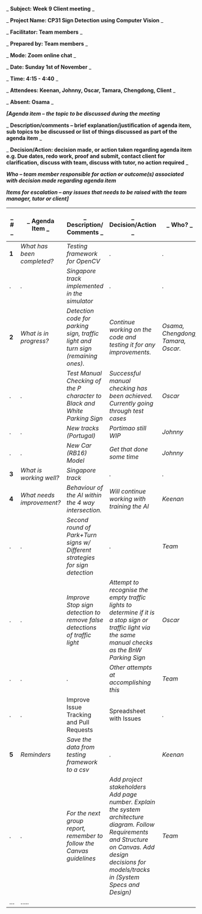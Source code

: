 _ **Subject: Week 9 Client meeting** _

_ **Project Name: CP31 Sign Detection using Computer Vision** _

_ **Facilitator: Team members** _

_ **Prepared by: Team members** _

_ **Mode: Zoom online chat** _

_ **Date: Sunday 1st of November** _

_ **Time: 4:15 - 4:40** _

_ **Attendees: Keenan, Johnny, Oscar, Tamara, Chengdong, Client** _

_ **Absent: Osama** _

_**[Agenda item – the topic to be discussed during the meeting**_

_ **Description/comments – brief explanation/justification of agenda item, sub topics to be discussed or list of things discussed as part of the agenda item** _

_ **Decision/Action: decision made, or action taken regarding agenda item e.g. Due dates, redo work, proof and submit, contact client for clarification, discuss with team, discuss with tutor, no action required** _

_**Who – team member responsible for action or outcome(s) associated with decision made regarding agenda item**_

_**Items for escalation – any issues that needs to be raised with the team manager, tutor or client]**_

| _ **#** _ | _ **Agenda Item** _ | _ **Description/ Comments** _ | _ **Decision/Action** _ | _ **Who?** _ | _ **Items for escalation** _ |
| --- | --- | --- | --- | --- | --- |
| **1**  | _What has been completed?_ | _Testing framework for OpenCV_ | _._ | _._ | _._ |
| . | _._ | _Singapore track implemented in the simulator_ | _._ | _._ | _._ |
|  **2**  | _What is in progress?_ | _Detection code for parking sign, traffic light and turn sign (remaining ones)._ | _Continue working on the code and testing it for any improvements._ | _Osama, Chengdong, Tamara, Oscar._ | _._ |
| . | _._ | _Test Manual Checking of the P character to Black and White Parking Sign_ | _Successful manual checking has been achieved. Currently going through test cases_ | _Oscar_ | _._ |
| . | _._ | _New tracks (Portugal)_ | _Portimao still WIP_ | _Johnny_ | _._ |
| . | _._ | _New Car (RB16) Model_ | _Get that done some time_ | _Johnny_ | _._ |
|  **3**  | _What is working well?_ | _Singapore track_ | _._ | _._ | _._ |
|  **4**  | _What needs improvement?_ | _Behaviour of the AI within the 4 way intersection._ | _Will continue working with training the AI_ | _Keenan_ | _._ |
| . | _._ | _Second round of Park+Turn signs w/ Different strategies for sign detection_ | _._ | _Team_ | _._ |
| . | _._ | _Improve Stop sign detection to remove false detections of traffic light_ | _Attempt to recognise the empty traffic lights to determine if it is a stop sign or traffic light via the same manual checks as the BnW Parking Sign_ | _Oscar_ | _._ |
| . | _._ | _._ | _Other attempts at accomplishing this_ | _Team_ | _._ |
| . | _._ | Improve Issue Tracking and Pull Requests | Spreadsheet with Issues | _._ | _._ |
|  **5**  | _Reminders_ | _Save the data from testing framework to a csv_ | _._ | _Keenan_ | _._ |
| . | _._ | _For the next group report, remember to follow the Canvas guidelines_ | _Add project stakeholders Add page number. Explain the system architecture diagram. Follow Requirements and Structure on Canvas. Add design decisions for models/tracks in (System Specs and Design)_ | _Team_ | _None_ |
| … | …_.._ | | | | |
